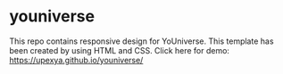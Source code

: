 # youniverse
This repo contains responsive design for YoUniverse.
This template has been created by using HTML and CSS.
 Click here for demo: https://upexya.github.io/youniverse/
